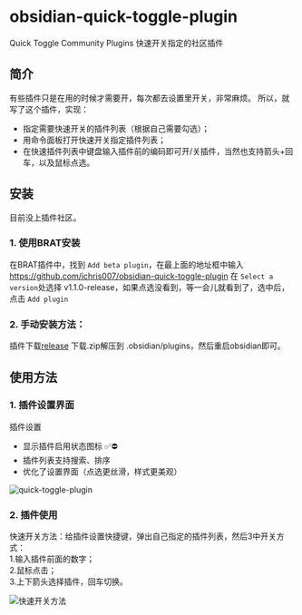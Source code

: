 # obsidian-quick-toggle-plugin
Quick Toggle Community Plugins 快速开关指定的社区插件


## 简介
有些插件只是在用的时候才需要开，每次都去设置里开关，非常麻烦。
所以，就写了这个插件，实现：
- 指定需要快速开关的插件列表（根据自己需要勾选）；
- 用命令面板打开快速开关指定插件列表；
- 在快速插件列表中键盘输入插件前的编码即可开/关插件，当然也支持箭头+回车，以及鼠标点选。

## 安装
目前没上插件社区。

### 1. 使用BRAT安装
在BRAT插件中，找到 `Add beta plugin`，在最上面的地址框中输入 https://github.com/ichris007/obsidian-quick-toggle-plugin
在 `Select a version`处选择 v1.1.0-release，如果点选没看到，等一会儿就看到了，选中后，点击 `Add plugin`

### 2. 手动安装方法：
插件下载[release](https://github.com/ichris007/obsidian-quick-toggle-plugin/releases)
下载.zip解压到 .obsidian/plugins，然后重启obsidian即可。

## 使用方法
### 1. 插件设置界面
插件设置
- 显示插件启用状态图标 ✅⛔
- 插件列表支持搜索、排序
- 优化了设置界面（点选更丝滑，样式更美观）

![quick-toggle-plugin](https://github.com/user-attachments/assets/914719f8-f3ca-40ff-941b-9415c2f4750e)


### 2. 插件使用
快速开关方法：给插件设置快捷键，弹出自己指定的插件列表，然后3中开关方式：<br>
1.输入插件前面的数字；<br>
2.鼠标点击；<br>
3.上下箭头选择插件，回车切换。<br>

![快速开关方法](https://github.com/user-attachments/assets/8d3b5815-43b7-4da2-b272-81a261c5b1a0)

